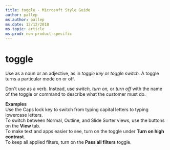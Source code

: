 ```yaml
---
title: toggle - Microsoft Style Guide
author: pallep
ms.author: pallep
ms.date: 12/12/2018
ms.topic: article
ms.prod: non-product-specific
---
```


# toggle

Use as a noun or an adjective, as in *toggle key* or *toggle switch.* A toggle turns a particular mode on or off.

Don't use as a verb. Instead, use *switch,* *turn on,* or *turn off* with the name of the toggle or command to describe what the customer must do. 

**Examples**  
Use the Caps lock key to switch from typing capital letters to typing lowercase letters.  
To switch between Normal, Outline, and Slide Sorter views, use the buttons on the **View** tab.  
To make text and apps easier to see, turn on the toggle under **Turn on high contrast**.  
To keep all applied filters, turn on the **Pass all filters** toggle.  
